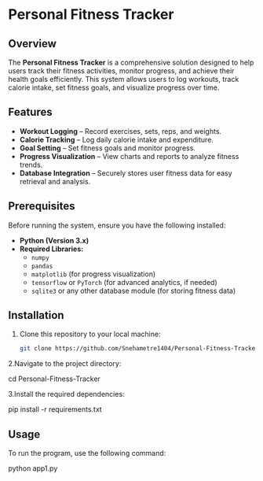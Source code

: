 # Personal Fitness Tracker

## Overview  
The **Personal Fitness Tracker** is a comprehensive solution designed to help users track their fitness activities, monitor progress, and achieve their health goals efficiently. This system allows users to log workouts, track calorie intake, set fitness goals, and visualize progress over time.  

## Features  
- **Workout Logging** – Record exercises, sets, reps, and weights.  
- **Calorie Tracking** – Log daily calorie intake and expenditure.  
- **Goal Setting** – Set fitness goals and monitor progress.  
- **Progress Visualization** – View charts and reports to analyze fitness trends.  
- **Database Integration** – Securely stores user fitness data for easy retrieval and analysis.  

## Prerequisites  
Before running the system, ensure you have the following installed:  

- **Python (Version 3.x)**  
- **Required Libraries:**  
  - `numpy`  
  - `pandas`  
  - `matplotlib` (for progress visualization)  
  - `tensorflow` or `PyTorch` (for advanced analytics, if needed)  
  - `sqlite3` or any other database module (for storing fitness data)  

## Installation  
1. Clone this repository to your local machine:  
   ```bash
   git clone https://github.com/Snehametre1404/Personal-Fitness-Tracker.git
 2.Navigate to the project directory:

   cd Personal-Fitness-Tracker

 3.Install the required dependencies:

   pip install -r requirements.txt

## Usage
To run the program, use the following command:

python app1.py

